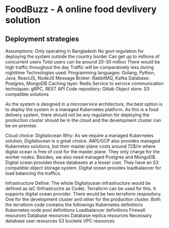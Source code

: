 # FoodBuzz - A online food devlivery solution


## Deployment strategies

Assumptions:
Only operating in Bangladesh
No govt regulation for deploying the system outside the country border
Can get up to millions of concurrent users
Total users can be around 20-30 million
There would be high traffic throughout the day
Traffic will be comparatively less during nighttime
Technologies used:
Programming languages: Golang, Python, Java, ReactJS, NodeJS
Message Broker: RabbitMQ, Kafka
Database: Postgres, MongoDB
Caching layer: Redis
Service to service communication techniques: gRPC, REST API
Code repository: Gitlab
Object store: S3 compatible solutions


As the system is designed in a microservice architecture, the best option is to deploy the system in a managed Kubernetes platform. As this is a food delivery system, there should not be any regulation for deploying the production cluster should be in the cloud and the development cluster can be on-premise.

Cloud choice: Digitalocean
Why: As we require a managed Kubernetes solution, Digitalocean is a great choice. AWS/GCP also provides managed Kubernetes solutions, but their master plane costs around 72$/m where digital ocean is free of cost for the master plane. They only charge for the worker nodes. Besides, we also need managed Postgres and MongoDB. Digital ocean provides those databases at a lesser cost. They have an S3 compatible object storage system. Digital ocean provides loadbalancer for load balancing the traffics.

Infrastructure Define:
The whole Digitalocean infrastructure would be defined as IaC (Infrastructre as Code). Terraform can be used for this. It supports digital ocean provider. There would be two terraform respository. One for the development cluster and other for the production cluster. Both the terraform code contains the followings
Kubernetes definitions
Kubernetes node pool definitions
Loadbalancer definitions
Firewall resources
Database resources
Database replica resources
Necessary database user resources
S3 buckets
VPC resources

